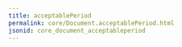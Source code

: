 ```yaml
---
title: acceptablePeriod
permalink: core/Document.acceptablePeriod.html
jsonid: core_document_acceptableperiod
---
```

